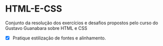 # HTML-E-CSS
Conjunto da resolução dos exercícios e desafios propostos pelo curso do Gustavo Guanabara sobre HTML e CSS
- [X] Pratique estilização de fontes e alinhamento.
